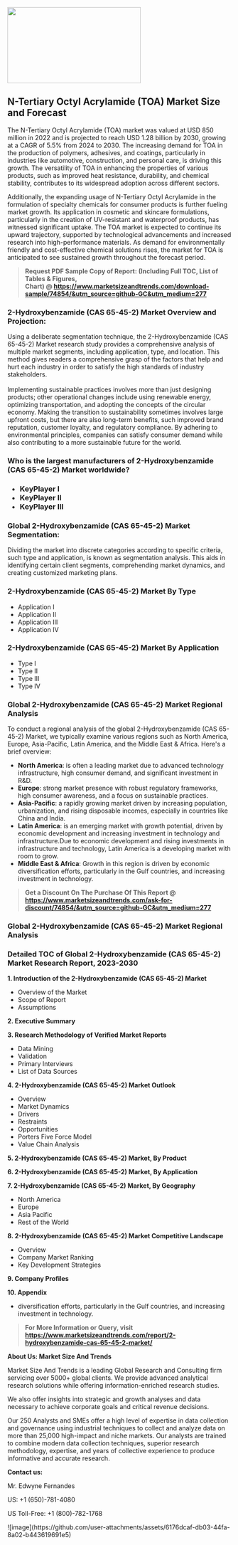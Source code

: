 <p><img class="alignnone size-medium wp-image-20088" src="https://ffe5etoiles.com/wp-content/uploads/2024/12/MST1-300x171.png" alt="" width="300" height="171" /></p><h2>N-Tertiary Octyl Acrylamide (TOA) Market Size and Forecast</h2><p>The N-Tertiary Octyl Acrylamide (TOA) market was valued at USD 850 million in 2022 and is projected to reach USD 1.28 billion by 2030, growing at a CAGR of 5.5% from 2024 to 2030. The increasing demand for TOA in the production of polymers, adhesives, and coatings, particularly in industries like automotive, construction, and personal care, is driving this growth. The versatility of TOA in enhancing the properties of various products, such as improved heat resistance, durability, and chemical stability, contributes to its widespread adoption across different sectors.</p><p>Additionally, the expanding usage of N-Tertiary Octyl Acrylamide in the formulation of specialty chemicals for consumer products is further fueling market growth. Its application in cosmetic and skincare formulations, particularly in the creation of UV-resistant and waterproof products, has witnessed significant uptake. The TOA market is expected to continue its upward trajectory, supported by technological advancements and increased research into high-performance materials. As demand for environmentally friendly and cost-effective chemical solutions rises, the market for TOA is anticipated to see sustained growth throughout the forecast period.</p></p><blockquote id="" class=""><strong>Request PDF Sample Copy of Report: (Including Full TOC, List of Tables &amp; Figures, Chart)&nbsp;@&nbsp;<strong><a href="https://www.marketsizeandtrends.com/download-sample/74854/&utm_source=github-GC&utm_medium=277" target="_blank">https://www.marketsizeandtrends.com/download-sample/74854/&utm_source=github-GC&utm_medium=277</a></strong></strong></blockquote><h3 id="" class="">2-Hydroxybenzamide (CAS 65-45-2) Market&nbsp;Overview and Projection:</h3><p id="" class="">Using a deliberate segmentation technique, the 2-Hydroxybenzamide (CAS 65-45-2) Market research study provides a comprehensive analysis of multiple market segments, including application, type, and location. This method gives readers a comprehensive grasp of the factors that help and hurt each industry in order to satisfy the high standards of industry stakeholders. <br /> <br />Implementing sustainable practices involves more than just designing products; other operational changes include using renewable energy, optimizing transportation, and adopting the concepts of the circular economy. Making the transition to sustainability sometimes involves large upfront costs, but there are also long-term benefits, such improved brand reputation, customer loyalty, and regulatory compliance. By adhering to environmental principles, companies can satisfy consumer demand while also contributing to a more sustainable future for the world.</p><h3 id="" class="">Who is the largest manufacturers of&nbsp;2-Hydroxybenzamide (CAS 65-45-2) Market worldwide?</h3><h3 class=""><p><ul><li>KeyPlayer I </li><li> KeyPlayer II </li><li> KeyPlayer III</li></ul></p></h3><h3 id="" class="">Global&nbsp;2-Hydroxybenzamide (CAS 65-45-2) Market Segmentation:</h3><p id="" class="">Dividing the market into discrete categories according to specific criteria, such type and application, is known as segmentation analysis. This aids in identifying certain client segments, comprehending market dynamics, and creating customized marketing plans.</p><h3 id="" class="">2-Hydroxybenzamide (CAS 65-45-2) Market&nbsp;By Type</h3><p><p><ul><li>Application I</li><li> Application II</li><li> Application III</li><li> Application IV</p></li></ul></p></p><h3 id="" class="">2-Hydroxybenzamide (CAS 65-45-2) Market&nbsp;By Application</h3><p class=""><p><ul><li>Type I</li><li> Type II</li><li> Type III</li><li> Type IV</li></ul></p></p><h3 id="" class="">Global 2-Hydroxybenzamide (CAS 65-45-2) Market Regional Analysis</h3><p id="" class="">To conduct a regional analysis of the global 2-Hydroxybenzamide (CAS 65-45-2) Market, we typically examine various regions such as North America, Europe, Asia-Pacific, Latin America, and the Middle East &amp; Africa. Here's a brief overview:</p><ul><li><strong>North America</strong>: is often a leading market due to advanced technology infrastructure, high consumer demand, and significant investment in R&amp;D.</li><li><strong>Europe</strong>: strong market presence with robust regulatory frameworks, high consumer awareness, and a focus on sustainable practices.</li><li><strong>Asia-Pacific</strong>: a rapidly growing market driven by increasing population, urbanization, and rising disposable incomes, especially in countries like China and India.</li><li><strong>Latin America</strong>: is an emerging market with growth potential, driven by economic development and increasing investment in technology and infrastructure.Due to economic development and rising investments in infrastructure and technology, Latin America is a developing market with room to grow.</li><li><strong>Middle East &amp; Africa</strong>: Growth in this region is driven by economic diversification efforts, particularly in the Gulf countries, and increasing investment in technology.</li></ul><blockquote id="" class=""><strong>Get a Discount On The Purchase Of This Report @ <strong><a href="https://www.marketsizeandtrends.com/ask-for-discount/74854/&utm_source=github-GC&utm_medium=277" target="_blank">https://www.marketsizeandtrends.com/ask-for-discount/74854/&utm_source=github-GC&utm_medium=277</a></strong></strong></blockquote><h3 id="" class="">Global 2-Hydroxybenzamide (CAS 65-45-2) Market Regional Analysis</h3><h3 id="" class="">Detailed TOC of Global 2-Hydroxybenzamide (CAS 65-45-2) Market Research Report, 2023-2030</h3><p id="" class=""><strong>1. Introduction of the 2-Hydroxybenzamide (CAS 65-45-2) Market</strong></p><ul><li>Overview of the Market</li><li>Scope of Report</li><li>Assumptions</li></ul><p id="" class=""><strong>2. Executive Summary</strong></p><p id="" class=""><strong>3. Research Methodology of Verified Market Reports</strong></p><ul><li>Data Mining</li><li>Validation</li><li>Primary Interviews</li><li>List of Data Sources</li></ul><p id="" class=""><strong>4. 2-Hydroxybenzamide (CAS 65-45-2) Market Outlook</strong></p><ul><li>Overview</li><li>Market Dynamics</li><li>Drivers</li><li>Restraints</li><li>Opportunities</li><li>Porters Five Force Model</li><li>Value Chain Analysis</li></ul><p id="" class=""><strong>5. 2-Hydroxybenzamide (CAS 65-45-2) Market, By Product</strong></p><p id="" class=""><strong>6. 2-Hydroxybenzamide (CAS 65-45-2) Market, By Application</strong></p><p id="" class=""><strong>7. 2-Hydroxybenzamide (CAS 65-45-2) Market, By Geography</strong></p><ul><li>North America</li><li>Europe</li><li>Asia Pacific</li><li>Rest of the World</li></ul><p id="" class=""><strong>8. 2-Hydroxybenzamide (CAS 65-45-2) Market Competitive Landscape</strong></p><ul><li>Overview</li><li>Company Market Ranking</li><li>Key Development Strategies</li></ul><p id="" class=""><strong>9. Company Profiles</strong></p><p id="" class=""><strong>10. Appendix</strong></p><ul><li>diversification efforts, particularly in the Gulf countries, and increasing investment in technology.</li></ul><blockquote id="" class=""><strong>For More Information or Query, visit <strong><strong><a href="https://www.marketsizeandtrends.com/report/2-hydroxybenzamide-cas-65-45-2-market/" target="_blank">https://www.marketsizeandtrends.com/report/2-hydroxybenzamide-cas-65-45-2-market/</a></strong></strong></strong></blockquote><p id="" class=""><strong>About Us: Market Size And Trends</strong></p><p id="" class="">Market Size And Trends is a leading Global Research and Consulting firm servicing over 5000+ global clients. We provide advanced analytical research solutions while offering information-enriched research studies.</p><p id="" class="">We also offer insights into strategic and growth analyses and data necessary to achieve corporate goals and critical revenue decisions.</p><p id="" class="">Our 250 Analysts and SMEs offer a high level of expertise in data collection and governance using industrial techniques to collect and analyze data on more than 25,000 high-impact and niche markets. Our analysts are trained to combine modern data collection techniques, superior research methodology, expertise, and years of collective experience to produce informative and accurate research.</p><p id="" class=""><strong>Contact us:</strong></p><p id="" class="">Mr. Edwyne Fernandes</p><p id="" class="">US: +1 (650)-781-4080</p><p id="" class="">US Toll-Free: +1 (800)-782-1768</p>
![image](https://github.com/user-attachments/assets/6176dcaf-db03-44fa-8a02-b443619691e5)
